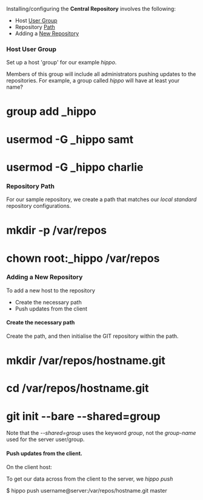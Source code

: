 Installing/configuring the **Central Repository** involves the following:

- Host [User Group](#group)
- Repository [Path](#path)
- Adding a [New Repository](#new)

### <a name="group"></a> Host User Group

Set up a host 'group' for our example *hippo*.

Members of this group will include all administrators
pushing updates to the repositories. For example,
a group called *hippo* will have at least your name?

<!--(block|syntax("bash"))-->
# group add _hippo
# usermod -G _hippo samt
# usermod -G _hippo charlie
<!--(end)-->

### <a name="path"></a> Repository Path

For our sample repository, we create a path that matches
our *local standard* repository configurations. 

<!--(block|syntax("bash"))-->
# mkdir -p /var/repos
# chown root:_hippo /var/repos
<!--(end)-->

### <a name="new"></a> Adding a New Repository

To add a new host to the repository

- Create the necessary path
- Push updates from the client

#### Create the necessary path

Create the path, and then initialise the GIT repository within the path.

<!--(block|syntax("bash"))-->
# mkdir /var/repos/hostname.git
# cd /var/repos/hostname.git
# git init --bare --shared=group
<!--(end)-->

Note that the *--shared=group* uses the keyword *group*, not the
*group-name* used for the server user/group.

#### Push updates from the client.

On the client host:

To get our data across from the client to the server, we *hippo push*

<!--(block|syntax("bash"))-->
$ hippo push username@server:/var/repos/hostname.git master
<!--(end)-->

